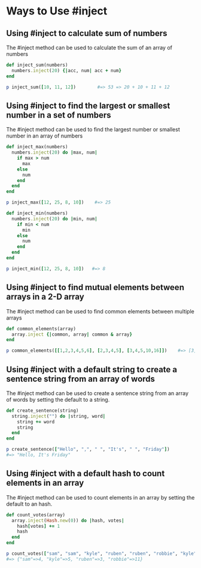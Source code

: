 # Ways to Use #inject

## Using #inject to calculate sum of numbers
The #inject method can be used to calculate the sum of an array of numbers
```ruby
def inject_sum(numbers)
  numbers.inject(20) {|acc, num| acc + num}
end

p inject_sum([10, 11, 12])        #=> 53 => 20 + 10 + 11 + 12
```

## Using #inject to find the largest or smallest number in a set of numbers
The #inject method can be used to find the largest number or smallest number in an array of numbers
```ruby
def inject_max(numbers)
  numbers.inject(20) do |max, num|
    if max > num
      max
    else
      num
    end
  end
end

p inject_max([12, 25, 8, 10])    #=> 25

def inject_min(numbers)
  numbers.inject(20) do |min, num|
    if min < num
      min
    else
      num
    end
  end
end

p inject_min([12, 25, 8, 10])   #=> 8
```

## Using #inject to find mutual elements between arrays in a 2-D array
The #inject method can be used to find common elements between multiple arrays
```ruby
def common_elements(array)
  array.inject {|common, array| common & array}
end

p common_elements([[1,2,3,4,5,6], [2,3,4,5], [3,4,5,10,16]])    #=> [3, 4, 5]
```

## Using #inject with a default string to create a sentence string from an array of words
The #inject method can be used to create a sentence string from an array of words by setting the default to a string.
```ruby
def create_sentence(string)
  string.inject("") do |string, word|
    string += word
    string
  end
end

p create_sentence(["Hello", ",", " ", "It's", " ", "Friday"])
#=> "Hello, It's Friday"
```

## Using #inject with a default hash to count elements in an array
The #inject method can be used to count elements in an array by setting the default to an hash.
```ruby
def count_votes(array)
  array.inject(Hash.new(0)) do |hash, votes|
    hash[votes] += 1
    hash
  end
end

p count_votes(["sam", "sam", "kyle", "ruben", "ruben", "robbie", "kyle", "kyle", "kyle", "robbie", "robbie", "robbie", "robbie", "robbie", "robbie", "sam", "robbie", "robbie", "kyle", "ruben", "robbie", "robbie", "sam"])
#=> {"sam"=>4, "kyle"=>5, "ruben"=>3, "robbie"=>11}
```

